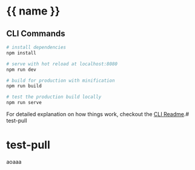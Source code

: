 # {{ name }}

## CLI Commands

``` bash
# install dependencies
npm install

# serve with hot reload at localhost:8080
npm run dev

# build for production with minification
npm run build

# test the production build locally
npm run serve
```

For detailed explanation on how things work, checkout the [CLI Readme](https://github.com/developit/preact-cli/blob/master/README.md).# test-pull
# test-pull
aoaaa
